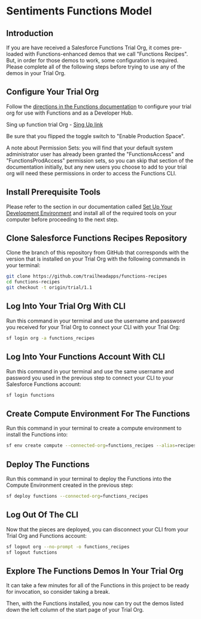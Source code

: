 # Sentiments Functions Model

## Introduction

If you are have received a Salesforce Functions Trial Org, it comes pre-loaded with Functions-enhanced demos that we call "Functions Recipes". But, in order for those demos to work, some configuration is required. Please complete all of the following steps before trying to use any of the demos in your Trial Org.

## Configure Your Trial Org

Follow the [directions in the Functions documentation](http://sfdc.co/functions-org-config) to configure your trial org for use with Functions and as a Developer Hub.

Sing up function trial Org - [Sing Up link](https://functions-trials-manager-prod.herokuapp.com/signups)

Be sure that you flipped the toggle switch to "Enable Production Space".

A note about Permission Sets: you will find that your default system administrator user has already been granted the "FunctionsAccess" and "FunctionsProdAccess" permission sets, so you can skip that section of the documentation initially, but any new users you choose to add to your trial org will need these permissions in order to access the Functions CLI.

## Install Prerequisite Tools

Please refer to the section in our documentation called [Set Up Your Development Environment](https://sfdc.co/functions-install-guide) and install all of the required tools on your computer before proceeding to the next step.

## Clone Salesforce Functions Recipes Repository

Clone the branch of this repository from GitHub that corresponds with the version that is installed on your Trial Org with the following commands in your terminal:

```sh
git clone https://github.com/trailheadapps/functions-recipes
cd functions-recipes
git checkout -t origin/trial/1.1
```

## Log Into Your Trial Org With CLI

Run this command in your terminal and use the username and password you received for your Trial Org to connect your CLI with your Trial Org:

```sh
sf login org -a functions_recipes
```

## Log Into Your Functions Account With CLI

Run this command in your terminal and use the same username and password you used in the previous step to connect your CLI to your Salesforce Functions account:

```sh
sf login functions
```

## Create Compute Environment For The Functions

Run this command in your terminal to create a compute environment to install the Functions into:

```sh
sf env create compute --connected-org=functions_recipes --alias=recipes_env
```

## Deploy The Functions

Run this command in your terminal to deploy the Functions into the Compute Environment created in the previous step:

```sh
sf deploy functions --connected-org=functions_recipes
```

## Log Out Of The CLI

Now that the pieces are deployed, you can disconnect your CLI from your Trial Org and Functions account:

```sh
sf logout org --no-prompt -o functions_recipes
sf logout functions
```

## Explore The Functions Demos In Your Trial Org

It can take a few minutes for all of the Functions in this project to be ready for invocation, so consider taking a break.

Then, with the Functions installed, you now can try out the demos listed down the left column of the start page of your Trial Org.
